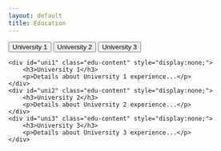 ```yaml
---
layout: default
title: Education
---
```


<div id="education-container">
    <button class="edu-btn" onclick="toggleEducation('uni1')">University 1</button>
    <button class="edu-btn" onclick="toggleEducation('uni2')">University 2</button>
    <button class="edu-btn" onclick="toggleEducation('uni3')">University 3</button>

    <div id="uni1" class="edu-content" style="display:none;">
        <h3>University 1</h3>
        <p>Details about University 1 experience...</p>
    </div>
    <div id="uni2" class="edu-content" style="display:none;">
        <h3>University 2</h3>
        <p>Details about University 2 experience...</p>
    </div>
    <div id="uni3" class="edu-content" style="display:none;">
        <h3>University 3</h3>
        <p>Details about University 3 experience...</p>
    </div>
</div>
